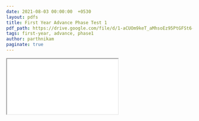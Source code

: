 ```yaml
---
date: 2021-08-03 00:00:00  +0530
layout: pdfs
title: First Year Advance Phase Test 1
pdf_path: https://drive.google.com/file/d/1-aCUOm9keT_aMhsoEz95PtGFSt6-3_zt/view?usp=drive_link
tags: first-year, advance, phase1
author: parthnikam
paginate: true
---
```


<iframe class="embed-pdf" src="{{ page.pdf_path }}#toolbar=0" seamless="seamless" scrolling="no" style="overflow:hidden"></iframe>
